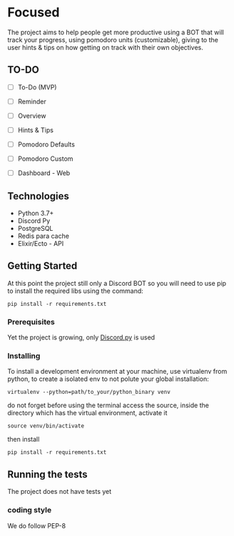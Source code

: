 # Focused

The project aims to help people get more productive using a BOT that will track your progress, using pomodoro units (customizable), giving to the user hints & tips on how getting on track with their own objectives.


## TO-DO 
* [ ] To-Do (MVP)
* [ ] Reminder
* [ ] Overview
* [ ] Hints & Tips
* [ ] Pomodoro Defaults
* [ ] Pomodoro Custom 
* [ ] Dashboard - Web


## Technologies

- Python 3.7+
- Discord Py
- PostgreSQL
- Redis para cache
- Elixir/Ecto - API


## Getting Started

At this point the project still only a Discord BOT so you will need to use pip to install the required libs using the command:

```
pip install -r requirements.txt
```

### Prerequisites

Yet the project is growing, only [Discord.py](https://github.com/Rapptz/discord.py) is used


### Installing

To install a development environment at your machine, use virtualenv from python, to create a isolated env to not polute your global installation:

```
virtualenv --python=path/to_your/python_binary venv
```
do not forget before using the terminal access the source, inside the directory which has the virtual environment, activate it

```
source venv/bin/activate
```

then install

```
pip install -r requirements.txt
```

## Running the tests

The project does not have tests yet 

### coding style

We do follow PEP-8

